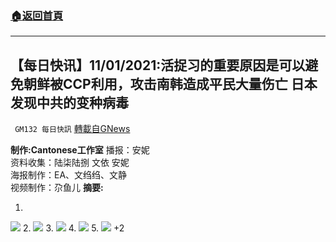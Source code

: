 ###  [:house:返回首頁](https://github.com/ourhimalayas/txt)
---

## 【每日快讯】11/01/2021:活捉习的重要原因是可以避免朝鲜被CCP利用，攻击南韩造成平民大量伤亡 日本发现中共的变种病毒
` GM132 每日快訊` [轉載自GNews](https://gnews.org/zh-hans/743115/)

**制作:Cantonese工作室**
播报：安妮
<br>资料收集：陆柒陆捌 文依 安妮
<br>海报制作：EA、文绉绉、文静
<br>视频制作：尕鱼儿
**摘要:**

1.
![]()![](https://gnews.org/wp-content/uploads/2021/01/20210111-zhCN-01.jpg)
2.
![]()![](https://gnews.org/wp-content/uploads/2021/01/20210111-zhCN-02.jpg)
3.
![]()![](https://gnews.org/wp-content/uploads/2021/01/20210111-zhCN-03.jpg)
4.
![]()![](https://gnews.org/wp-content/uploads/2021/01/20210111-zhCN-04.jpg)
5.
![]()![](https://gnews.org/wp-content/uploads/2021/01/20210111-zhCN-05.jpg)
+2
